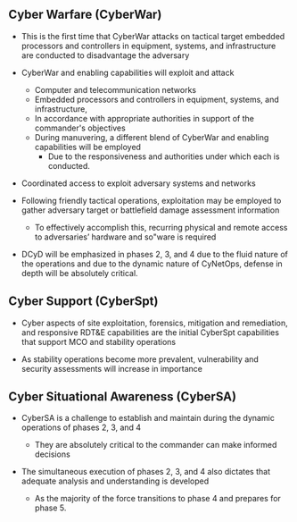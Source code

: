 ## Cyber Warfare (CyberWar)

- This is the first time that CyberWar attacks on tactical target embedded processors and controllers in equipment, systems, and infrastructure are conducted to disadvantage the adversary

- CyberWar and enabling capabilities will exploit and attack
    - Computer and telecommunication networks
    - Embedded processors and controllers in equipment, systems, and infrastructure,
    - In accordance with appropriate authorities in support of the commander's objectives
    - During manuvering, a different blend of CyberWar and enabling capabilities will be employed
        - Due to the responsiveness and authorities under which each is conducted.

- Coordinated access to exploit adversary systems and networks

- Following friendly tactical operations, exploitation may be employed to gather adversary target or battlefield damage assessment information
    - To effectively accomplish this, recurring physical and remote access to adversaries’ hardware and so"ware is required

- DCyD will be emphasized in phases 2, 3, and 4 due to the fluid nature of the operations and due to the dynamic nature of CyNetOps, defense in depth will be absolutely critical.

## Cyber Support (CyberSpt)

- Cyber aspects of site exploitation, forensics, mitigation and remediation, and responsive RDT&E capabilities are the initial CyberSpt capabilities that support MCO and stability operations

- As stability operations become more prevalent, vulnerability and security assessments will increase in importance

## Cyber Situational Awareness (CyberSA)

- CyberSA is a challenge to establish and maintain during the dynamic operations of phases 2, 3, and 4
    - They are absolutely critical to the commander can make informed decisions

- The simultaneous execution of phases 2, 3, and 4 also dictates that adequate analysis and understanding is developed
    - As the majority of the force transitions to phase 4 and prepares for phase 5.